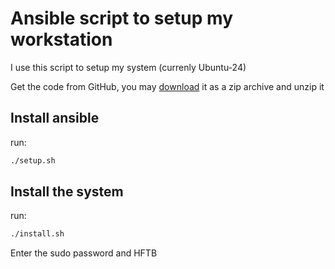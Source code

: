 # Ansible script to setup my workstation

I use this script to setup my system (currenly Ubuntu-24)

Get the code from GitHub, you may [download](https://github.com/valleyco/ansible-local/archive/refs/heads/master.zip) it as a zip archive and unzip it

## Install ansible

run:

```bash
./setup.sh
```

## Install the system

run:

```bash
./install.sh
```
Enter the sudo password and HFTB